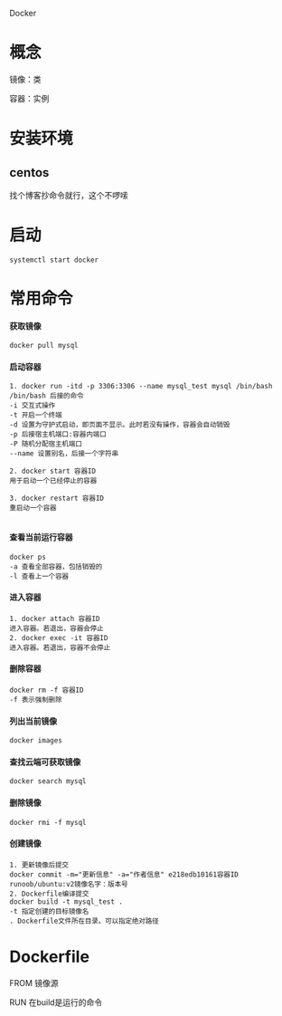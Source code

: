 Docker

# 概念

镜像：类

容器：实例

# 安装环境

## centos

找个博客抄命令就行，这个不啰嗦

# 启动

```
systemctl start docker
```

# 常用命令

#### 获取镜像

``` 
docker pull mysql
```

#### 启动容器

```
1. docker run -itd -p 3306:3306 --name mysql_test mysql /bin/bash
/bin/bash 后接的命令
-i 交互式操作
-t 开启一个终端
-d 设置为守护式启动，即页面不显示。此时若没有操作，容器会自动销毁
-p 后接宿主机端口:容器内端口
-P 随机分配宿主机端口
--name 设置别名，后接一个字符串

2. docker start 容器ID
用于启动一个已经停止的容器

3. docker restart 容器ID
重启动一个容器


```

#### 查看当前运行容器

```
docker ps
-a 查看全部容器，包括销毁的
-l 查看上一个容器
```

#### 进入容器

```
1. docker attach 容器ID
进入容器。若退出，容器会停止
2. docker exec -it 容器ID
进入容器。若退出，容器不会停止
```

#### 删除容器

```
docker rm -f 容器ID
-f 表示强制删除
```

#### 列出当前镜像

```
docker images
```

#### 查找云端可获取镜像

```
docker search mysql
```

#### 删除镜像

```
docker rmi -f mysql
```

#### 创建镜像

```
1. 更新镜像后提交
docker commit -m="更新信息" -a="作者信息" e218edb10161容器ID runoob/ubuntu:v2镜像名字：版本号
2. Dockerfile编译提交
docker build -t mysql_test .
-t 指定创建的目标镜像名
. Dockerfile文件所在目录。可以指定绝对路径
```

# Dockerfile

FROM 镜像源

RUN 在build是运行的命令